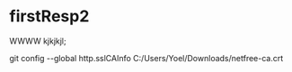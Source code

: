 # firstResp2
WWWW
kjkjkjl;

 git config --global http.sslCAInfo C:/Users/Yoel/Downloads/netfree-ca.crt

